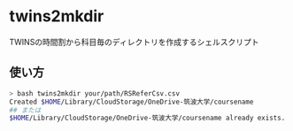 # twins2mkdir
TWINSの時間割から科目毎のディレクトリを作成するシェルスクリプト

## 使い方

```sh
> bash twins2mkdir your/path/RSReferCsv.csv
Created $HOME/Library/CloudStorage/OneDrive-筑波大学/coursename
## または
$HOME/Library/CloudStorage/OneDrive-筑波大学/coursename already exists.
```
